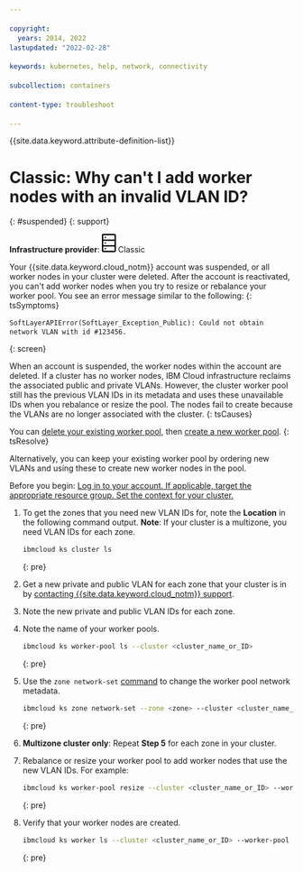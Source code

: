 ```yaml
---

copyright: 
  years: 2014, 2022
lastupdated: "2022-02-28"

keywords: kubernetes, help, network, connectivity

subcollection: containers

content-type: troubleshoot

---
```


{{site.data.keyword.attribute-definition-list}}


# Classic: Why can't I add worker nodes with an invalid VLAN ID?
{: #suspended}
{: support}

**Infrastructure provider**: ![Classic infrastructure provider icon.](images/icon-classic-2.svg) Classic


Your {{site.data.keyword.cloud_notm}} account was suspended, or all worker nodes in your cluster were deleted. After the account is reactivated, you can't add worker nodes when you try to resize or rebalance your worker pool. You see an error message similar to the following:
{: tsSymptoms}

```
SoftLayerAPIError(SoftLayer_Exception_Public): Could not obtain network VLAN with id #123456.
```
{: screen}


When an account is suspended, the worker nodes within the account are deleted. If a cluster has no worker nodes, IBM Cloud infrastructure reclaims the associated public and private VLANs. However, the cluster worker pool still has the previous VLAN IDs in its metadata and uses these unavailable IDs when you rebalance or resize the pool. The nodes fail to create because the VLANs are no longer associated with the cluster.
{: tsCauses}


You can [delete your existing worker pool](/docs/containers?topic=containers-kubernetes-service-cli#cs_worker_pool_rm), then [create a new worker pool](/docs/containers?topic=containers-kubernetes-service-cli#cs_worker_pool_create).
{: tsResolve}

Alternatively, you can keep your existing worker pool by ordering new VLANs and using these to create new worker nodes in the pool.

Before you begin: [Log in to your account. If applicable, target the appropriate resource group. Set the context for your cluster.](/docs/containers?topic=containers-cs_cli_install#cs_cli_configure)

1. To get the zones that you need new VLAN IDs for, note the **Location** in the following command output. **Note**: If your cluster is a multizone, you need VLAN IDs for each zone.

    ```sh
    ibmcloud ks cluster ls
    ```
    {: pre}

2. Get a new private and public VLAN for each zone that your cluster is in by [contacting {{site.data.keyword.cloud_notm}} support](/docs/vlans?topic=vlans-ordering-premium-vlans#ordering-premium-vlans).

3. Note the new private and public VLAN IDs for each zone.

4. Note the name of your worker pools.

    ```sh
    ibmcloud ks worker-pool ls --cluster <cluster_name_or_ID>
    ```
    {: pre}

5. Use the `zone network-set` [command](/docs/containers?topic=containers-kubernetes-service-cli#cs_zone_network_set) to change the worker pool network metadata.

    ```sh
    ibmcloud ks zone network-set --zone <zone> --cluster <cluster_name_or_ID> -- worker-pool ls <worker-pool> --private-vlan <private_vlan_ID> --public-vlan <public_vlan_ID>
    ```
    {: pre}

6. **Multizone cluster only**: Repeat **Step 5** for each zone in your cluster.

7. Rebalance or resize your worker pool to add worker nodes that use the new VLAN IDs. For example:

    ```sh
    ibmcloud ks worker-pool resize --cluster <cluster_name_or_ID> --worker-pool <worker_pool> --size-per-zone <number_of_workers_per_zone>
    ```
    {: pre}

8. Verify that your worker nodes are created.

    ```sh
    ibmcloud ks worker ls --cluster <cluster_name_or_ID> --worker-pool <worker_pool>
    ```
    {: pre}






